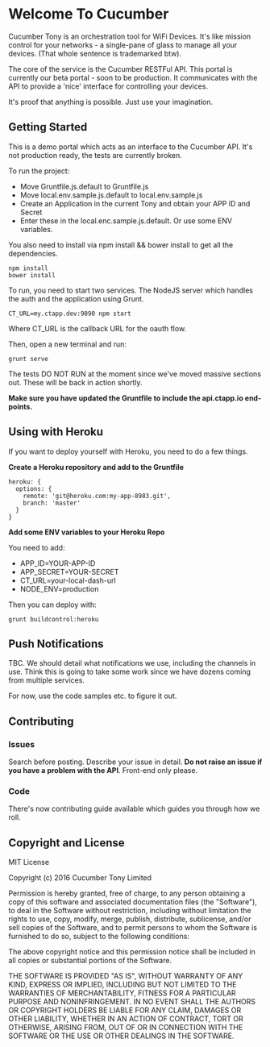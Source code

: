 # Welcome To Cucumber

Cucumber Tony is an orchestration tool for WiFi Devices. It's like mission control for your networks - a single-pane of glass to manage all your devices. (That whole sentence is trademarked btw).

The core of the service is the Cucumber RESTFul API. This portal is currently our beta portal - soon to be production. It communicates with the API to provide a 'nice' interface for controlling your devices.

It's proof that anything is possible. Just use your imagination. 

## Getting Started

This is a demo portal which acts as an interface to the Cucumber API. It's not production ready, the tests are currently broken.

To run the project:

- Move Gruntfile.js.default to Gruntfile.js
- Move local.env.sample.js.default to local.env.sample.js
- Create an Application in the current Tony and obtain your APP ID and Secret
- Enter these in the local.enc.sample.js.default. Or use some ENV variables.

You also need to install via npm install && bower install to get all the dependencies.

```
npm install
bower install
```

To run, you need to start two services. The NodeJS server which handles the auth and the application using Grunt.

```
CT_URL=my.ctapp.dev:9090 npm start
```

Where CT_URL is the callback URL for the oauth flow.

Then, open a new terminal and run:

```
grunt serve
```

The tests DO NOT RUN at the moment since we've moved massive sections out. These will be back in action shortly.

**Make sure you have updated the Gruntfile to include the api.ctapp.io end-points.**

## Using with Heroku 

If you want to deploy yourself with Heroku, you need to do a few things.

**Create a Heroku repository and add to the Gruntfile**

```
heroku: {
  options: {
    remote: 'git@heroku.com:my-app-8983.git',
    branch: 'master'
  }
}
```

**Add some ENV variables to your Heroku Repo**

You need to add:

- APP_ID=YOUR-APP-ID
- APP_SECRET=YOUR-SECRET
- CT_URL=your-local-dash-url
- NODE_ENV=production

Then you can deploy with:

```
grunt buildcontrol:heroku
```

## Push Notifications

TBC. We should detail what notifications we use, including the channels in use. Think this is going to take some work since we have dozens coming from multiple services.

For now, use the code samples etc. to figure it out.

## Contributing 

### Issues 

Search before posting. Describe your issue in detail. **Do not raise an issue if you have a problem with the API**. Front-end only please.

### Code

There's now contributing guide available which guides you through how we roll.

## Copyright and License

MIT License

Copyright (c) 2016 Cucumber Tony Limited

Permission is hereby granted, free of charge, to any person obtaining a copy
of this software and associated documentation files (the "Software"), to deal
in the Software without restriction, including without limitation the rights
to use, copy, modify, merge, publish, distribute, sublicense, and/or sell
copies of the Software, and to permit persons to whom the Software is
furnished to do so, subject to the following conditions:

The above copyright notice and this permission notice shall be included in all
copies or substantial portions of the Software.

THE SOFTWARE IS PROVIDED "AS IS", WITHOUT WARRANTY OF ANY KIND, EXPRESS OR
IMPLIED, INCLUDING BUT NOT LIMITED TO THE WARRANTIES OF MERCHANTABILITY,
FITNESS FOR A PARTICULAR PURPOSE AND NONINFRINGEMENT. IN NO EVENT SHALL THE
AUTHORS OR COPYRIGHT HOLDERS BE LIABLE FOR ANY CLAIM, DAMAGES OR OTHER
LIABILITY, WHETHER IN AN ACTION OF CONTRACT, TORT OR OTHERWISE, ARISING FROM,
OUT OF OR IN CONNECTION WITH THE SOFTWARE OR THE USE OR OTHER DEALINGS IN THE
SOFTWARE.
